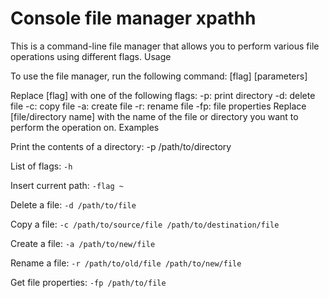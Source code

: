 # Console file manager xpathh

This is a command-line file manager that allows you to perform various file operations using different flags.
Usage

To use the file manager, run the following command:
[flag] [parameters]

Replace [flag] with one of the following flags:
-p: print directory
-d: delete file
-c: copy file
-a: create file
-r: rename file
-fp: file properties
Replace [file/directory name] with the name of the file or directory you want to perform the operation on.
Examples

Print the contents of a directory:
-p /path/to/directory

List of flags:
`-h`

Insert current path:
`-flag ~`

Delete a file:
`-d /path/to/file`

Copy a file:
`-c /path/to/source/file /path/to/destination/file`

Create a file:
`-a /path/to/new/file`

Rename a file:
`-r /path/to/old/file /path/to/new/file`

Get file properties:
`-fp /path/to/file`

